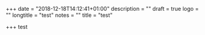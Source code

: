 +++
date = "2018-12-18T14:12:41+01:00"
description = ""
draft = true
logo = ""
longtitle = "test"
notes = ""
title = "test"

+++
test